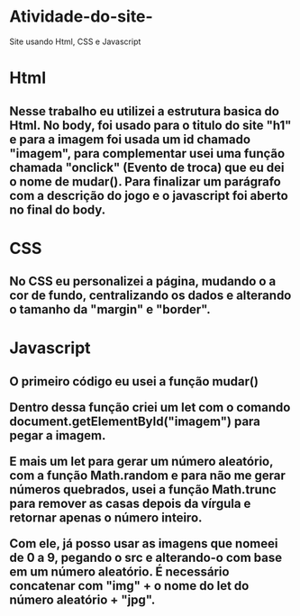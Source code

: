 # Atividade-do-site-
Site usando Html, CSS e Javascript
# Html 
## Nesse trabalho eu utilizei a estrutura basica do Html. No body, foi usado para o titulo do site "h1" e para a imagem foi usada um id chamado "imagem", para complementar usei  uma função chamada "onclick" (Evento de troca) que eu dei o nome de mudar(). Para finalizar um parágrafo com a descrição do jogo e o javascript foi aberto no final do body.

# CSS 
## No CSS eu personalizei a página, mudando o a cor de fundo, centralizando os dados e alterando o tamanho da "margin" e "border".

# Javascript 
## O primeiro código eu usei a função mudar()<p> Dentro dessa função criei um let com o comando document.getElementById("imagem") para pegar a imagem.</p><p> E mais um let para gerar um número aleatório, com a função Math.random e para não me gerar números quebrados, usei a função Math.trunc para remover as casas depois da vírgula e retornar apenas o número inteiro.</p><p> Com ele, já posso usar as imagens que nomeei de 0 a 9, pegando o src e alterando-o com base em um número aleatório. É necessário concatenar com "img" + o nome do let do número aleatório + "jpg".</p>
